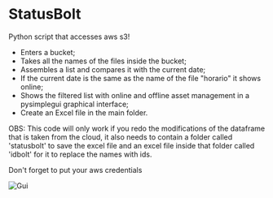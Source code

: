 # StatusBolt
Python script that accesses aws s3!

- Enters a bucket;
- Takes all the names of the files inside the bucket;
- Assembles a list and compares it with the current date;
- If the current date is the same as the name of the file "horario" it shows online;
- Shows the filtered list with online and offline asset management in a pysimplegui graphical interface;
- Create an Excel file in the main folder.

OBS: This code will only work if you redo the modifications of the dataframe that is taken from the cloud, it also needs to contain a folder called 'statusbolt' to save the excel file and an excel file inside that folder called 'idbolt' for it to replace the names with ids. 

Don't forget to put your aws credentials




![Gui](https://github.com/iagoapiai/AWS-DataFrame-GUI/assets/116030785/b994d2d8-d818-4f90-8d72-9643fae47b28)





